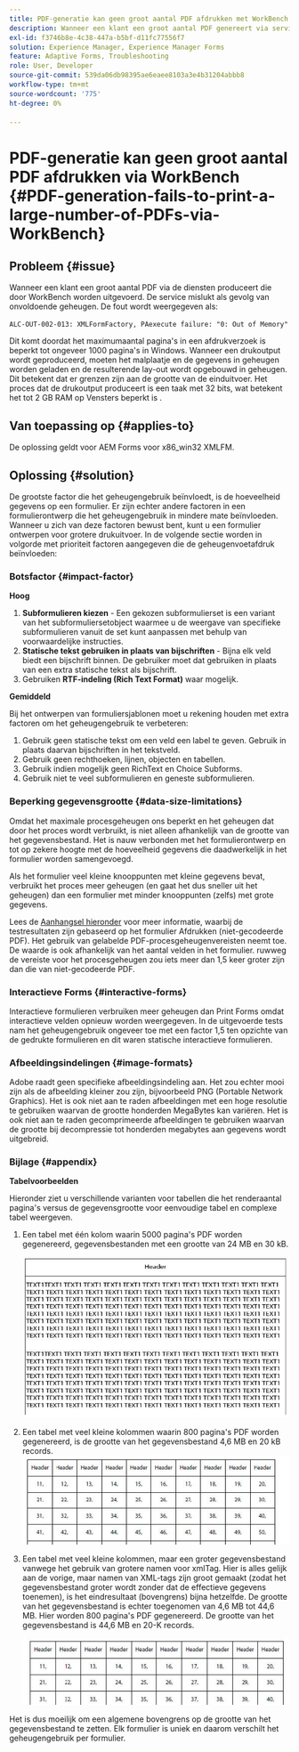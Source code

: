 ```yaml
---
title: PDF-generatie kan geen groot aantal PDF afdrukken met WorkBench
description: Wanneer een klant een groot aantal PDF genereert via services die via WorkBench zijn geïmplementeerd, mislukt de afdrukservice.
exl-id: f3746b8e-4c38-447a-b5bf-d11fc77556f7
solution: Experience Manager, Experience Manager Forms
feature: Adaptive Forms, Troubleshooting
role: User, Developer
source-git-commit: 539da06db98395ae6eaee8103a3e4b31204abbb8
workflow-type: tm+mt
source-wordcount: '775'
ht-degree: 0%

---
```


# PDF-generatie kan geen groot aantal PDF afdrukken via WorkBench {#PDF-generation-fails-to-print-a-large-number-of-PDFs-via-WorkBench}

## Probleem {#issue}

Wanneer een klant een groot aantal PDF via de diensten produceert die door WorkBench worden uitgevoerd. De service mislukt als gevolg van onvoldoende geheugen. De fout wordt weergegeven als:

`ALC-OUT-002-013: XMLFormFactory, PAexecute failure: "0: Out of Memory"`

<!-- Attached is a simplified template (BollatoRiservatiLandscape_table_simple.xdp) that simulates the problem.
Using the Designer, if we associate the template "BollatoRiservatiLandscape_table_semplice.xdp" with the XML file "BollatoRiservati.xml" during the generation of the pdf, the process comes to occupy 1.6 Gb of RAM. On the server side, with the complete template, the pdf generation process breaks down, occupying 2 GB of RAM.-->

Dit komt doordat het maximumaantal pagina&#39;s in een afdrukverzoek is beperkt tot ongeveer 1000 pagina&#39;s in Windows. Wanneer een drukoutput wordt geproduceerd, moeten het malplaatje en de gegevens in geheugen worden geladen en de resulterende lay-out wordt opgebouwd in geheugen. Dit betekent dat er grenzen zijn aan de grootte van de einduitvoer. Het proces dat de drukoutput produceert is een taak met 32 bits, wat betekent het tot 2 GB RAM op Vensters beperkt is <!--and 4 GB on UNIX-->.

## Van toepassing op {#applies-to}

De oplossing geldt voor AEM Forms <!--JEE Server and AEM Forms on OSGi Server--> voor x86_win32 XMLFM.

## Oplossing {#solution}

De grootste factor die het geheugengebruik beïnvloedt, is de hoeveelheid gegevens op een formulier. Er zijn echter andere factoren in een formulierontwerp die het geheugengebruik in mindere mate beïnvloeden. Wanneer u zich van deze factoren bewust bent, kunt u een formulier ontwerpen voor grotere drukuitvoer. In de volgende sectie worden in volgorde met prioriteit factoren aangegeven die de geheugenvoetafdruk beïnvloeden:

### Botsfactor {#impact-factor}

**Hoog**

1. **Subformulieren kiezen** - Een gekozen subformulierset is een variant van het subformuliersetobject waarmee u de weergave van specifieke subformulieren vanuit de set kunt aanpassen met behulp van voorwaardelijke instructies.
1. **Statische tekst gebruiken in plaats van bijschriften** - Bijna elk veld biedt een bijschrift binnen. De gebruiker moet dat gebruiken in plaats van een extra statische tekst als bijschrift.
1. Gebruiken **RTF-indeling (Rich Text Format)** waar mogelijk.

**Gemiddeld**

Bij het ontwerpen van formuliersjablonen moet u rekening houden met extra factoren om het geheugengebruik te verbeteren:

1. Gebruik geen statische tekst om een veld een label te geven. Gebruik in plaats daarvan bijschriften in het tekstveld.
2. Gebruik geen rechthoeken, lijnen, objecten en tabellen.
3. Gebruik indien mogelijk geen RichText en Choice Subforms.
4. Gebruik niet te veel subformulieren en geneste subformulieren.

### Beperking gegevensgrootte {#data-size-limitations}

Omdat het maximale procesgeheugen ons beperkt en het geheugen dat door het proces wordt verbruikt, is niet alleen afhankelijk van de grootte van het gegevensbestand. Het is nauw verbonden met het formulierontwerp en tot op zekere hoogte met de hoeveelheid gegevens die daadwerkelijk in het formulier worden samengevoegd.

Als het formulier veel kleine knooppunten met kleine gegevens bevat, verbruikt het proces meer geheugen (en gaat het dus sneller uit het geheugen) dan een formulier met minder knooppunten (zelfs) met grote gegevens.

Lees de [Aanhangsel hieronder](#appendix) voor meer informatie, waarbij de testresultaten zijn gebaseerd op het formulier Afdrukken (niet-gecodeerde PDF). Het gebruik van gelabelde PDF-procesgeheugenvereisten neemt toe. De waarde is ook afhankelijk van het aantal velden in het formulier. ruwweg de vereiste voor het procesgeheugen zou iets meer dan 1,5 keer groter zijn dan die van niet-gecodeerde PDF.

### Interactieve Forms {#interactive-forms}

Interactieve formulieren verbruiken meer geheugen dan Print Forms omdat interactieve velden opnieuw worden weergegeven. In de uitgevoerde tests nam het geheugengebruik ongeveer toe met een factor 1,5 ten opzichte van de gedrukte formulieren en dit waren statische interactieve formulieren.

### Afbeeldingsindelingen {#image-formats}

Adobe raadt geen specifieke afbeeldingsindeling aan. Het zou echter mooi zijn als de afbeelding kleiner zou zijn, bijvoorbeeld PNG (Portable Network Graphics). Het is ook niet aan te raden afbeeldingen met een hoge resolutie te gebruiken waarvan de grootte honderden MegaBytes kan variëren. Het is ook niet aan te raden gecomprimeerde afbeeldingen te gebruiken waarvan de grootte bij decompressie tot honderden megabytes aan gegevens wordt uitgebreid.

### Bijlage {#appendix}

**Tabelvoorbeelden**

Hieronder ziet u verschillende varianten voor tabellen die het renderaantal pagina&#39;s versus de gegevensgrootte voor eenvoudige tabel en complexe tabel weergeven.

1. Een tabel met één kolom waarin 5000 pagina&#39;s PDF worden gegenereerd, gegevensbestanden met een grootte van 24 MB en 30 kB.

   ![table_single_column](/help/forms/using/assets/table_single_column.png)

1. Een tabel met veel kleine kolommen waarin 800 pagina&#39;s PDF worden gegenereerd, is de grootte van het gegevensbestand 4,6 MB en 20 kB records.
   ![table_many_small_columns](/help/forms/using/assets/table_many_small_columns.png)

1. Een tabel met veel kleine kolommen, maar een groter gegevensbestand vanwege het gebruik van grotere namen voor xmlTag.
Hier is alles gelijk aan de vorige, maar namen van XML-tags zijn groot gemaakt (zodat het gegevensbestand groter wordt zonder dat de effectieve gegevens toenemen), is het eindresultaat (bovengrens) bijna hetzelfde. De grootte van het gegevensbestand is echter toegenomen van 4,6 MB tot 44,6 MB. Hier worden 800 pagina&#39;s PDF gegenereerd. De grootte van het gegevensbestand is 44,6 MB en 20-K records.

   ![table_greater_xml_tagname](/help/forms/using/assets/table_bigger_xml_tagname.png)

Het is dus moeilijk om een algemene bovengrens op de grootte van het gegevensbestand te zetten. Elk formulier is uniek en daarom verschilt het geheugengebruik per formulier.
